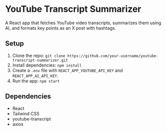 # YouTube Transcript Summarizer

A React app that fetches YouTube video transcripts, summarizes them using AI, and formats key points as an X post with hashtags.

## Setup
1. Clone the repo: `git clone https://github.com/your-username/youtube-transcript-summarizer.git`
2. Install dependencies: `npm install`
3. Create a `.env` file with `REACT_APP_YOUTUBE_API_KEY` and `REACT_APP_AI_API_KEY`.
4. Run the app: `npm start`

## Dependencies
- React
- Tailwind CSS
- youtube-transcript
- axios